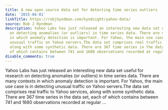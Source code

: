 ```yaml
---
title: A new open source data set for detecting time series outliers
date: '2015-04-01'
linkTitle: https://robjhyndman.com/hyndsight/yahoo-data/
source: Rob J Hyndman
description: Yahoo Labs has just released an interesting new data set useful for research
  on detecting anomalies (or outliers) in time series data. There are many contexts
  in which anomaly detection is important. For Yahoo, the main use case is in detecting
  unusual traffic on Yahoo servers.The data set comprises real traffic to Yahoo services,
  along with some synthetic data. There are 367 time series in the data set, each
  of which contains between 741 and 1680 observations recorded at regular ...
disable_comments: true
---
```

Yahoo Labs has just released an interesting new data set useful for research on detecting anomalies (or outliers) in time series data. There are many contexts in which anomaly detection is important. For Yahoo, the main use case is in detecting unusual traffic on Yahoo servers.The data set comprises real traffic to Yahoo services, along with some synthetic data. There are 367 time series in the data set, each of which contains between 741 and 1680 observations recorded at regular ...